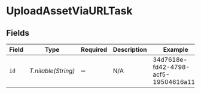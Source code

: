 # UploadAssetViaURLTask


## Fields

| Field                                | Type                                 | Required                             | Description                          | Example                              |
| ------------------------------------ | ------------------------------------ | ------------------------------------ | ------------------------------------ | ------------------------------------ |
| `id`                                 | *T.nilable(String)*                  | :heavy_minus_sign:                   | N/A                                  | 34d7618e-fd42-4798-acf5-19504616a11e |